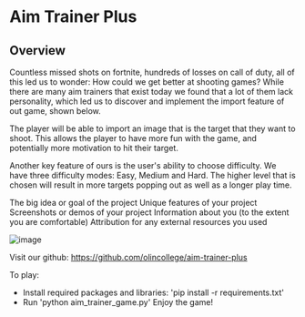 # Aim Trainer Plus

## Overview

Countless missed shots on fortnite, hundreds of losses on call of duty, all of this led us to wonder: How could we get better at shooting games? While there are many aim trainers that exist today we found that a lot of them lack personality, which led us to discover and implement the import feature of out game, shown below. 

The player will be able to import an image that is the target that they want to shoot. This allows the player to have more fun with the game, and potentially more motivation to hit their target. 

Another key feature of ours is the user's ability to choose difficulty. We have three difficulty modes: Easy, Medium and Hard. The higher level that is chosen will result in more targets popping out as well as a longer play time. 

The big idea or goal of the project
Unique features of your project
Screenshots or demos of your project
Information about you (to the extent you are comfortable)
Attribution for any external resources you used

![image](https://user-images.githubusercontent.com/123502998/236355293-e1392bfa-26a3-45b0-b18d-43dbc5909cad.png)


Visit our github: https://github.com/olincollege/aim-trainer-plus

To play:
- Install required packages and libraries: 'pip install -r requirements.txt'
- Run 'python aim_trainer_game.py'
Enjoy the game!
